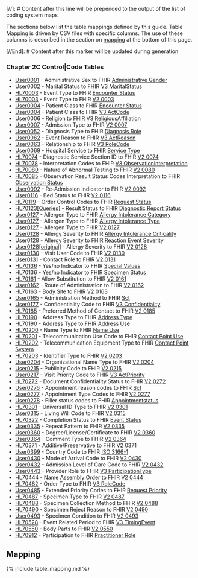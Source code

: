 [//]: # Content after this line will be prepended to the output of the list of coding system maps

The sections below list the table mappings defined by this guide.
Table Mapping is driven by CSV files with specific columns. The use of these columns
is described in the section on [mapping](#mapping) at the bottom of this page.

[//End]: # Content after this marker will be updated during generation

### Chapter 2C  Control|Code Tables

* [User0001](ConceptMap-table-hl70001-to-administrative-gender.html) - Administrative Sex  to FHIR [Administrative Gender](http://hl7.org/fhir/administrative-gender)
* [User0002](ConceptMap-table-hl70002-to-v3-maritalstatus.html) - Marital Status  to FHIR [V3 MaritalStatus](http://hl7.org/fhir/R4/v3/MaritalStatus/cs.html)
* [HL70003](ConceptMap-table-hl70003-to-encounter-status.html) - Event Type  to FHIR [Encounter Status](http://hl7.org/fhir/encounter-status)
* [HL70003](ConceptMap-table-hl70003-to-v2-0003.html) - Event Type  to FHIR [V2 0003](http://hl7.org/fhir/R4/v2/0003/index.html)
* [User0004](ConceptMap-table-hl70004-to-encounter-status.html) - Patient Class  to FHIR [Encounter Status](http://hl7.org/fhir/encounter-status)
* [User0004](ConceptMap-table-hl70004-to-v3-actcode.html) - Patient Class  to FHIR [V3 ActCode](http://hl7.org/fhir/R4/v3/ActCode/cs.html)
* [User0006](ConceptMap-table-hl70006-to-v3-religiousaffiliation.html) - Religion  to FHIR [V3 ReligiousAffiliation](http://hl7.org/fhir/R4/v3/ReligiousAffiliation/cs.html)
* [User0007](ConceptMap-table-hl70007-to-v2-0007.html) - Admission Type  to FHIR [V2 0007](http://hl7.org/fhir/R4/v2/0007/index.html)
* [User0052](ConceptMap-table-hl70052-to-diagnosis-role.html) - Diagnosis Type  to FHIR [Diagnosis Role](http://terminology.hl7.org/CodeSystem/diagnosis-role)
* [User0062](ConceptMap-table-hl70062-to-v3-actreason.html) - Event Reason  to FHIR [V3 ActReason](http://hl7.org/fhir/R4/v3/ActReason/cs.html)
* [User0063](ConceptMap-table-hl70063-to-v3-rolecode.html) - Relationship  to FHIR [V3 RoleCode](http://hl7.org/fhir/R4/v3/RoleCode/cs.html)
* [User0069](ConceptMap-table-hl70069-to-service-type.html) - Hospital Service  to FHIR [Service Type](http://terminology.hl7.org/CodeSystem/service-type)
* [HL70074](ConceptMap-table-hl70074-to-v2-0074.html) - Diagnostic Service Section ID  to FHIR [V2 0074](http://hl7.org/fhir/R4/v2/0074/index.html)
* [HL70078](ConceptMap-table-hl70078-to-v3-observationinterpretation.html) - Interpretation Codes  to FHIR [V3 ObservationInterpretation](http://hl7.org/fhir/R4/v3/ObservationInterpretation/cs.html)
* [HL70080](ConceptMap-table-hl70080-to-v2-0080.html) - Nature of Abnormal Testing  to FHIR [V2 0080](http://hl7.org/fhir/R4/v2/0080/index.html)
* [HL70085](ConceptMap-table-hl70085-to-observation-status.html) - Observation Result Status Codes Interpretation  to FHIR [Observation Status](http://hl7.org/fhir/observation-status)
* [User0092](ConceptMap-table-hl70092-to-v2-0092.html) - Re-Admission Indicator  to FHIR [V2 0092](http://hl7.org/fhir/R4/v2/0092/index.html)
* [User0116](ConceptMap-table-hl70116-to-v2-0116.html) - Bed Status  to FHIR [V2 0116](http://hl7.org/fhir/R4/v2/0116/index.html)
* [HL70119](ConceptMap-table-hl70119-to-request-status.html) - Order Control Codes  to FHIR [Request Status](http://hl7.org/fhir/request-status)
* [HL70123[Queries]](ConceptMap-table-hl70123-queries-to-diagnostic-report-status.html) - Result Status  to FHIR [Diagnostic Report Status](http://hl7.org/fhir/diagnostic-report-status)
* [User0127](ConceptMap-table-hl70127-to-allergy-intolerance-category.html) - Allergen Type  to FHIR [Allergy Intolerance Category](http://hl7.org/fhir/allergy-intolerance-category)
* [User0127](ConceptMap-table-hl70127-to-allergy-intolerance-type.html) - Allergen Type  to FHIR [Allergy Intolerance Type](http://hl7.org/fhir/allergy-intolerance-type)
* [User0127](ConceptMap-table-hl70127-to-v2-0127.html) - Allergen Type  to FHIR [V2 0127](http://hl7.org/fhir/R4/v2/0127/index.html)
* [User0128](ConceptMap-table-hl70128-to-allergy-intolerance-criticality.html) - Allergy Severity  to FHIR [Allergy Intolerance Criticality](http://hl7.org/fhir/allergy-intolerance-criticality)
* [User0128](ConceptMap-table-hl70128-to-reaction-event-severity.html) - Allergy Severity  to FHIR [Reaction Event Severity](http://hl7.org/fhir/R4/codesystem-reaction-event-severity.html)
* [User0128[original]](ConceptMap-table-hl70128-original-to-v2-0128.html) - Allergy Severity  to FHIR [V2 0128](http://hl7.org/fhir/R4/v2/0128/index.html)
* [User0130](ConceptMap-table-hl70130-to-v2-0130.html) - Visit User Code  to FHIR [V2 0130](http://hl7.org/fhir/R4/v2/0130/index.html)
* [User0131](ConceptMap-table-hl70131-to-v2-0131.html) - Contact Role  to FHIR [V2 0131](http://hl7.org/fhir/R4/v2/0131/index.html)
* [HL70136](ConceptMap-table-hl70136-to-special-values.html) - Yes/no Indicator  to FHIR [Special Values](http://terminology.hl7.org/CodeSystem/special-values)
* [HL70136](ConceptMap-table-hl70136-to-specimen-status.html) - Yes/no Indicator  to FHIR [Specimen Status](http://hl7.org/fhir/specimen-status)
* [HL70161](ConceptMap-table-hl70161-to-v2-0161.html) - Allow Substitution  to FHIR [V2 0161](http://hl7.org/fhir/R4/v2/0161/index.html)
* [User0162](ConceptMap-table-hl70162-to-v2-0162.html) - Route of Administration  to FHIR [V2 0162](http://hl7.org/fhir/R4/v2/0162/index.html)
* [HL70163](ConceptMap-table-hl70163-to-v2-0163.html) - Body Site  to FHIR [V2 0163](http://hl7.org/fhir/R4/v2/0163/index.html)
* [User0165](ConceptMap-table-hl70165-to-sct.html) - Administration Method  to FHIR [Sct](http://snomed.info/sct)
* [User0177](ConceptMap-table-hl70177-to-v3-confidentiality.html) - Confidentiality Code  to FHIR [V3 Confidentiality](http://hl7.org/fhir/R4/v3/Confidentiality/cs.html)
* [HL70185](ConceptMap-table-hl70185-to-v2-0185.html) - Preferred Method of Contact  to FHIR [V2 0185](http://hl7.org/fhir/R4/v2/0185/index.html)
* [HL70190](ConceptMap-table-hl70190-to-address-type.html) - Address Type  to FHIR [Address Type](http://hl7.org/fhir/address-type)
* [HL70190](ConceptMap-table-hl70190-to-address-use.html) - Address Type  to FHIR [Address Use](http://hl7.org/fhir/address-use)
* [HL70200](ConceptMap-table-hl70200-to-name-use.html) - Name Type  to FHIR [Name Use](http://hl7.org/fhir/name-use)
* [HL70201](ConceptMap-table-hl70201-to-contact-point-use.html) - Telecommunication Use Code  to FHIR [Contact Point Use](http://hl7.org/fhir/contact-point-use)
* [HL70202](ConceptMap-table-hl70202-to-contact-point-system.html) - Telecommunication Equipment Type  to FHIR [Contact Point System](http://hl7.org/fhir/contact-point-system)
* [HL70203](ConceptMap-table-hl70203-to-v2-0203.html) - Identifier Type  to FHIR [V2 0203](http://hl7.org/fhir/R4/v2/0203/index.html)
* [User0204](ConceptMap-table-hl70204-to-v2-0204.html) - Organizational Name Type  to FHIR [V2 0204](http://hl7.org/fhir/R4/v2/0204/index.html)
* [User0215](ConceptMap-table-hl70215-to-v2-0215.html) - Publicity Code  to FHIR [V2 0215](http://hl7.org/fhir/R4/v2/0215/index.html)
* [User0217](ConceptMap-table-hl70217-to-v3-actpriority.html) - Visit Priority Code  to FHIR [V3 ActPriority](http://hl7.org/fhir/R4/v3/ActPriority/cs.html)
* [HL70272](ConceptMap-table-hl70272-to-v2-0272.html) - Document Confidentiality Status  to FHIR [V2 0272](http://hl7.org/fhir/R4/v2/0272/index.html)
* [User0276](ConceptMap-table-hl70276-to-sct.html) - Appointment reason codes  to FHIR [Sct](http://snomed.info/sct)
* [User0277](ConceptMap-table-hl70277-to-v2-0277.html) - Appointment Type Codes  to FHIR [V2 0277](http://hl7.org/fhir/R4/v2/0277/index.html)
* [User0278](ConceptMap-table-hl70278-to-appointmentstatus.html) - Filler status codes  to FHIR [Appointmentstatus](http://hl7.org/fhir/appointmentstatus)
* [HL70301](ConceptMap-table-hl70301-to-v2-0301.html) - Universal ID Type  to FHIR [V2 0301](http://hl7.org/fhir/R4/v2/0301/index.html)
* [User0315](ConceptMap-table-hl70315-to-v2-0315.html) - Living Will Code  to FHIR [V2 0315](http://hl7.org/fhir/R4/v2/0315/index.html)
* [HL70322](ConceptMap-table-hl70322-to-event-status.html) - Completion Status  to FHIR [Event Status](http://hl7.org/fhir/event-status)
* [User0335](ConceptMap-table-hl70335-to-v2-0335.html) - Repeat Pattern  to FHIR [V2 0335](http://hl7.org/fhir/R4/v2/0335/index.html)
* [User0360](ConceptMap-table-hl70360-to-v2-0360.html) - Degree/License/Certificate  to FHIR [V2 0360](http://terminology.hl7.org/CodeSystem/v2-0360)
* [User0364](ConceptMap-table-hl70364-to-v2-0364.html) - Comment Type  to FHIR [V2 0364](http://hl7.org/fhir/R4/v2/0364/index.html)
* [HL70371](ConceptMap-table-hl70371-to-v2-0371.html) - Additive/Preservative  to FHIR [V2 0371](http://hl7.org/fhir/R4/v2/0371/index.html)
* [User0399](ConceptMap-table-hl70399-to-iso-3166-1.html) - Country Code  to FHIR [ISO 3166-1](https://hl7.org/fhir/R4/iso3166.html)
* [User0430](ConceptMap-table-hl70430-to-v2-0430.html) - Mode of Arrival Code  to FHIR [V2 0430](http://hl7.org/fhir/R4/v2/0430/index.html)
* [User0432](ConceptMap-table-hl70432-to-v2-0432.html) - Admission Level of Care Code  to FHIR [V2 0432](http://hl7.org/fhir/R4/v2/0432/index.html)
* [User0443](ConceptMap-table-hl70443-to-v3-participationtype.html) - Provider Role  to FHIR [V3 ParticipationType](http://hl7.org/fhir/R4/v3/ParticipationType/cs.html)
* [HL70444](ConceptMap-table-hl70444-to-v2-0444.html) - Name Assembly Order  to FHIR [V2 0444](http://hl7.org/fhir/R4/v2/0444/index.html)
* [HL70482](ConceptMap-table-hl70482-to-v3-rolecode.html) - Order Type  to FHIR [V3 RoleCode](http://hl7.org/fhir/R4/v3/RoleCode/cs.html)
* [User0485](ConceptMap-table-hl70485-to-request-priority.html) - Extended Priority Codes  to FHIR [Request Priority](http://hl7.org/fhir/request-priority)
* [HL70487](ConceptMap-table-hl70487-to-v2-0487.html) - Specimen Type  to FHIR [V2 0487](http://hl7.org/fhir/R4/v2/0487/index.html)
* [HL70488](ConceptMap-table-hl70488-to-v2-0488.html) - Specimen Collection Method  to FHIR [V2 0488](http://hl7.org/fhir/R4/v2/0488/index.html)
* [HL70490](ConceptMap-table-hl70490-to-v2-0490.html) - Specimen Reject Reason  to FHIR [V2 0490](http://hl7.org/fhir/R4/v2/0490/index.html)
* [User0493](ConceptMap-table-hl70493-to-v2-0493.html) - Specimen Condition  to FHIR [V2 0493](http://hl7.org/fhir/R4/v2/0493/index.html)
* [HL70528](ConceptMap-table-hl70528-to-v3-timingevent.html) - Event Related Period  to FHIR [V3 TimingEvent](http://hl7.org/fhir/R4/v3/TimingEvent/cs.html)
* [HL70550](ConceptMap-table-hl70550-to-v2-0550.html) - Body Parts  to FHIR [V2 0550](http://hl7.org/fhir/R4/v2/0550/index.html)
* [HL70912](ConceptMap-table-hl70912-to-practitioner-role.html) - Participation  to FHIR [Practitioner Role](http://terminology.hl7.org/CodeSystem/practitioner-role)
<h2 style='--heading-prefix: ""' id='mapping'>Mapping</h2>
{% include table_mapping.md %}
